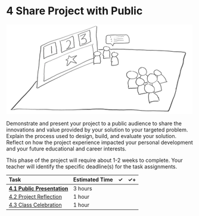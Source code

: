 # 4 Share Project with Public

![](../../.gitbook/assets/phase-4-process.png)

Demonstrate and present your project to a public audience to share the innovations and value provided by your solution to your targeted problem. Explain the process used to design, build, and evaluate your solution. Reflect on how the project experience impacted your personal development and your future educational and career interests.

This phase of the project will require about 1-2 weeks to complete. Your teacher will identify the specific deadline\(s\) for the task assignments.

| Task | Estimated Time | ✓ | ✓+ |
| :--- | :--- | :--- | :--- |
| **​**[**4.1 Public Presentation**](4.1-public-presentation.md)**​** | 3 hours | ​ | ​ |
| ​[4.2 Project Reflection​](4.2-project-reflection.md) | 1 hour | ​ | ​ |
| [​4.3 Class Celebration​](4.3-class-celebration.md) | 1 hour |  |  |



